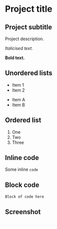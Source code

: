 # Project title
## Project subtitle

Project description.

*Italicised text.*

**Bold text.**

## Unordered lists

* Item 1
* Item 2
- Item A
- Item B

## Ordered list

1. One
2. Two
3. Three

## Inline code

Some inline `code`

## Block code

```
Block of code here
```

## Screenshot

<img src="images/screenshot.png" alt="" style="margin: 0 auto; max-width: 100%;" />
